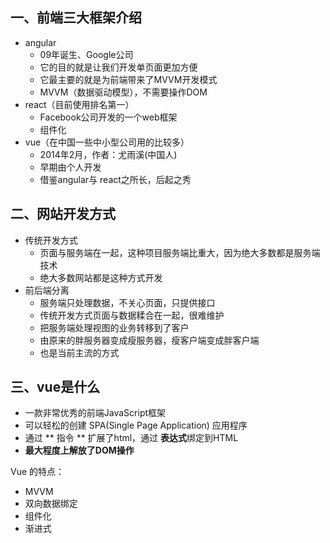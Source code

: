 ## 一、前端三大框架介绍 ##
- angular
	- 09年诞生、Google公司
	- 它的目的就是让我们开发单页面更加方便
	- 它最主要的就是为前端带来了MVVM开发模式
	- MVVM（数据驱动模型），不需要操作DOM
- react（目前使用排名第一）
	- Facebook公司开发的一个web框架
	- 组件化
- vue（在中国一些中小型公司用的比较多）
	- 2014年2月，作者：尤雨溪(中国人)
	- 早期由个人开发
	- 借鉴angular与 react之所长，后起之秀

## 二、网站开发方式 ##
- 传统开发方式
	- 页面与服务端在一起，这种项目服务端比重大，因为绝大多数都是服务端技术
	- 绝大多数网站都是这种方式开发
- 前后端分离
	- 服务端只处理数据，不关心页面，只提供接口
	- 传统开发方式页面与数据糅合在一起，很难维护
	- 把服务端处理视图的业务转移到了客户
	- 由原来的胖服务器变成瘦服务器，瘦客户端变成胖客户端
	- 也是当前主流的方式

## 三、vue是什么 ##
- 一款非常优秀的前端JavaScript框架
- 可以轻松的创建 SPA(Single Page Application) 应用程序
- 通过 ** 指令 ** 扩展了html，通过 **表达式**绑定到HTML
- **最大程度上解放了DOM操作**

Vue 的特点：
- MVVM
- 双向数据绑定
- 组件化
- 渐进式

